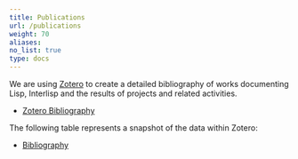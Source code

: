 ```yaml
---
title: Publications
url: /publications
weight: 70
aliases:
no_list: true
type: docs
---
```

We are using [Zotero](https://www.zotero.org/) to create a detailed bibliography of works documenting Lisp, Interlisp and the results of projects and related activities.

* [Zotero Bibliography](/publications/zotero)

The following table represents a snapshot of the data within Zotero:
* [Bibliography](/publications/table)
